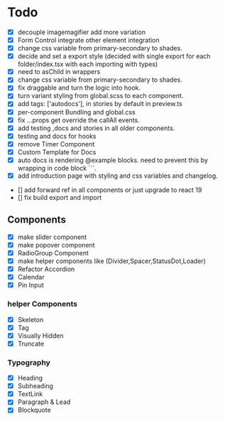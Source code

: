 # Todo

-  [x] decouple imagemagifier add more variation
-  [x] Form Control integrate other element integration
-  [x] change css variable from primary-secondary to shades.
-  [x] decide and set a export style (decided with single export for each folder/index.tsx with each importing with types)
-  [x] need to asChild in wrappers
-  [x] change css variable from primary-secondary to shades.
-  [x] fix draggable and turn the logic into hook.
-  [x] turn variant styling from global.scss to each component.
-  [x] add tags: ['autodocs'], in stories by default in preview.ts
-  [x] per-component Bundling and global.css
-  [x] fix ...props get override the callAll events.
-  [x] add testing ,docs and stories in all older components.
-  [x] testing and docs for hooks
-  [x] remove Timer Component
-  [x] Custom Template for Docs
-  [x] auto docs is rendering @example blocks. need to prevent this by wrapping in code block ```.
-  [x] add introduction page with styling and css variables and changelog.
-  [] add forward ref in all components or just upgrade to react 19
-  [] fix build export and import

## Components

-  [x] make slider component
-  [x] make popover component
-  [x] RadioGroup Component
-  [x] make helper components like (Divider,Spacer,StatusDot,Loader)
-  [x] Refactor Accordion
-  [x] Calendar
-  [x] Pin Input

### helper Components

-  [x] Skeleton
-  [x] Tag
-  [x] Visually Hidden
-  [x] Truncate

### Typography

-  [x] Heading
-  [x] Subheading
-  [x] TextLink
-  [x] Paragraph & Lead
-  [x] Blockquote
